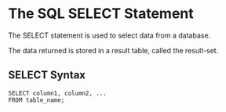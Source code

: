 # The SQL SELECT Statement

The SELECT statement is used to select data from a database.

The data returned is stored in a result table, called the result-set.

## SELECT Syntax

```
SELECT column1, column2, ...
FROM table_name;
```
